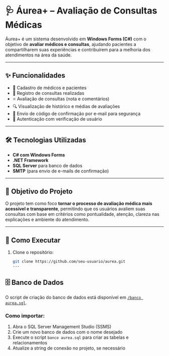 # 🩺 Áurea+ – Avaliação de Consultas Médicas

Áurea+ é um sistema desenvolvido em **Windows Forms (C#)** com o objetivo de **avaliar médicos e consultas**, ajudando pacientes a compartilharem suas experiências e contribuírem para a melhoria dos atendimentos na área da saúde.

---

## ✨ Funcionalidades

- 📝 Cadastro de médicos e pacientes  
- 📅 Registro de consultas realizadas  
- ⭐ Avaliação de consultas (nota e comentários)  
- 🔍 Visualização de histórico e médias de avaliações  
- 📧 Envio de código de confirmação por e-mail para segurança  
- 🔐 Autenticação com verificação de usuário

---

## 🛠️ Tecnologias Utilizadas

- **C# com Windows Forms**  
- **.NET Framework**  
- **SQL Server** para banco de dados  
- **SMTP** (para envio de e-mails de confirmação)

---

## 🎯 Objetivo do Projeto

O projeto tem como foco **tornar o processo de avaliação médica mais acessível e transparente**, permitindo que os usuários avaliem suas consultas com base em critérios como pontualidade, atenção, clareza nas explicações e ambiente do atendimento.

---

## 🚀 Como Executar

1. Clone o repositório:
   ```bash
   git clone https://github.com/seu-usuario/aurea.git
   ---

## 🗄️ Banco de Dados

O script de criação do banco de dados está disponível em [`/banco aurea.sql`](https://github.com/cauagoncalves-p/Projeto-TCC-N01/blob/daniel/banco%20aurea.sql).

### Como importar:

1. Abra o SQL Server Management Studio (SSMS)  
2. Crie um novo banco de dados com o nome desejado  
3. Execute o script `banco aurea.sql` para criar as tabelas e relacionamentos  
4. Atualize a string de conexão no projeto, se necessário

